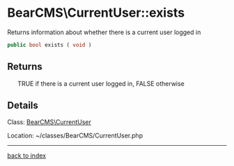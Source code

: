 # BearCMS\CurrentUser::exists

Returns information about whether there is a current user logged in

```php
public bool exists ( void )
```

## Returns

&nbsp;&nbsp;&nbsp;&nbsp;&nbsp;&nbsp;TRUE if there is a current user logged in, FALSE otherwise

## Details

Class: [BearCMS\CurrentUser](bearcms.currentuser.class.md)

Location: ~/classes/BearCMS/CurrentUser.php

---

[back to index](index.md)

